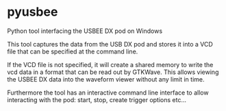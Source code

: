 # pyusbee
Python tool interfacing the USBEE DX pod on Windows

This tool captures the data from the USB DX pod and stores it into a VCD file that can be specified at the command line.

If the VCD file is not specified, it will create a shared memory to write the vcd data in a format that can be read out by GTKWave.  This allows viewing the USBEE DX data into the waveform viewer without any limit in time.

Furthermore the tool has an interactive command line interface to allow interacting with the pod: start, stop, create trigger options etc...

